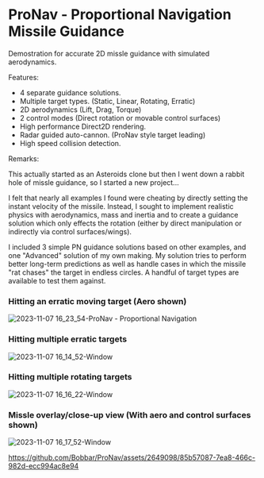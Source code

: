 # ProNav - Proportional Navigation Missile Guidance

Demostration for accurate 2D missle guidance with simulated aerodynamics.

Features:
- 4 separate guidance solutions.
- Multiple target types. (Static, Linear, Rotating, Erratic)
- 2D aerodynamics (Lift, Drag, Torque)
- 2 control modes (Direct rotation or movable control surfaces)
- High performance Direct2D rendering.
- Radar guided auto-cannon. (ProNav style target leading)
- High speed collision detection.

Remarks:

This actually started as an Asteroids clone but then I went down a rabbit hole of missle guidance, so I started a new project... 

I felt that nearly all examples I found were cheating by directly setting the instant velocity of the missile.  Instead, I sought to implement realistic physics with aerodynamics, mass and inertia and to create a guidance solution which only effects the rotation (either by direct manipulation or indirectly via control surfaces/wings).

I included 3 simple PN guidance solutions based on other examples, and one "Advanced" solution of my own making.  My solution tries to perform better long-term predictions as well as handle cases in which the missile "rat chases" the target in endless circles.  A handful of target types are available to test them against.

 
### Hitting an erratic moving target (Aero shown)
![2023-11-07 16_23_54-ProNav - Proportional Navigation](https://github.com/Bobbar/ProNav/assets/2649098/6c8ea0c3-2e53-4529-8861-a50b08011201)
### Hitting multiple erratic targets
![2023-11-07 16_14_52-Window](https://github.com/Bobbar/ProNav/assets/2649098/0d951ac7-610a-4397-8b7d-871231eff38d)
### Hitting multiple rotating targets
![2023-11-07 16_16_22-Window](https://github.com/Bobbar/ProNav/assets/2649098/bc197d5e-9b3b-4497-972b-bcd213ee6986)
### Missle overlay/close-up view (With aero and control surfaces shown)
![2023-11-07 16_17_52-Window](https://github.com/Bobbar/ProNav/assets/2649098/cb198644-c96e-4836-96fb-f38efc1c013d)



https://github.com/Bobbar/ProNav/assets/2649098/85b57087-7ea8-466c-982d-ecc994ac8e94

